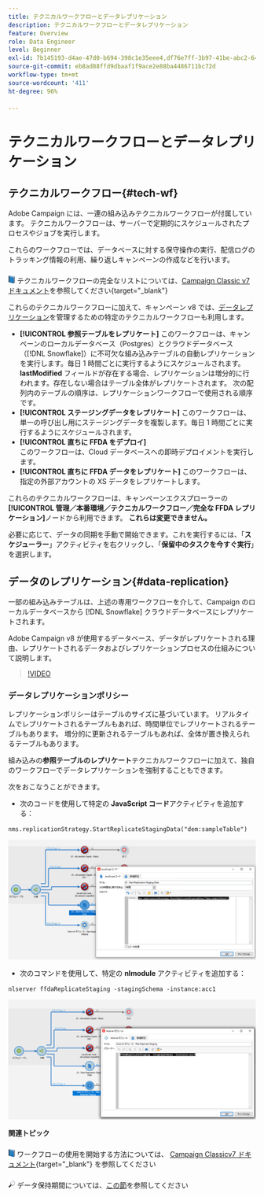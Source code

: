 ```yaml
---
title: テクニカルワークフローとデータレプリケーション
description: テクニカルワークフローとデータレプリケーション
feature: Overview
role: Data Engineer
level: Beginner
exl-id: 7b145193-d4ae-47d0-b694-398c1e35eee4,df76e7ff-3b97-41be-abc2-640748680ff3
source-git-commit: eb8ad88ffd9dbaaf1f9ace2e88ba4486711bc72d
workflow-type: tm+mt
source-wordcount: '411'
ht-degree: 96%

---
```


# テクニカルワークフローとデータレプリケーション

## テクニカルワークフロー{#tech-wf}

Adobe Campaign には、一連の組み込みテクニカルワークフローが付属しています。 テクニカルワークフローは、サーバーで定期的にスケジュールされたプロセスやジョブを実行します。

これらのワークフローでは、データベースに対する保守操作の実行、配信ログのトラッキング情報の利用、繰り返しキャンペーンの作成などを行います。

![](../assets/do-not-localize/book.png) テクニカルワークフローの完全なリストについては、[Campaign Classic v7 ドキュメント](https://experienceleague.adobe.com/docs/campaign-classic/using/automating-with-workflows/advanced-management/about-technical-workflows.html?lang=ja)を参照してください{target=&quot;_blank&quot;}


これらのテクニカルワークフローに加えて、キャンペーン v8 では、[データレプリケーション](#data-replication)を管理するための特定のテクニカルワークフローも利用します。

* **[!UICONTROL 参照テーブルをレプリケート]**
このワークフローは、キャンペーンのローカルデータベース（Postgres）とクラウドデータベース（[!DNL Snowflake]）に不可欠な組み込みテーブルの自動レプリケーションを実行します。毎日 1 時間ごとに実行するようにスケジュールされます。 **lastModified** フィールドが存在する場合、レプリケーションは増分的に行われます。存在しない場合はテーブル全体がレプリケートされます。 次の配列内のテーブルの順序は、レプリケーションワークフローで使用される順序です。
* **[!UICONTROL ステージングデータをレプリケート]**
このワークフローは、単一の呼び出し用にステージングデータを複製します。毎日 1 時間ごとに実行するようにスケジュールされます。
* **[!UICONTROL 直ちに FFDA をデプロイ]**\
   このワークフローは、Cloud データベースへの即時デプロイメントを実行します。
* **[!UICONTROL 直ちに FFDA データをレプリケート]**
このワークフローは、指定の外部アカウントの XS データをレプリケートします。

これらのテクニカルワークフローは、キャンペーンエクスプローラーの&#x200B;**[!UICONTROL 管理／本番環境／テクニカルワークフロー／完全な FFDA レプリケーション]**&#x200B;ノードから利用できます。 **これらは変更できません。**

必要に応じて、データの同期を手動で開始できます。これを実行するには、「**スケジューラー**」アクティビティを右クリックし、「**保留中のタスクを今すぐ実行**」を選択します。

## データのレプリケーション{#data-replication}

一部の組み込みテーブルは、上述の専用ワークフローを介して、Campaign のローカルデータベースから [!DNL Snowflake] クラウドデータベースにレプリケートされます。

Adobe Campaign v8 が使用するデータベース、データがレプリケートされる理由、レプリケートされるデータおよびレプリケーションプロセスの仕組みについて説明します。

>[!VIDEO](https://video.tv.adobe.com/v/334460?quality=12)


### データレプリケーションポリシー

レプリケーションポリシーはテーブルのサイズに基づいています。 リアルタイムでレプリケートされるテーブルもあれば、時間単位でレプリケートされるテーブルもあります。 増分的に更新されるテーブルもあれば、全体が置き換えられるテーブルもあります。

組み込みの&#x200B;**参照テーブルのレプリケート**&#x200B;テクニカルワークフローに加えて、独自のワークフローでデータレプリケーションを強制することもできます。

次をおこなうことができます。

* 次のコードを使用して特定の **JavaScript コード**&#x200B;アクティビティを追加する：

```
nms.replicationStrategy.StartReplicateStagingData("dem:sampleTable")
```

![](assets/jscode.png)


* 次のコマンドを使用して、特定の **nlmodule** アクティビティを追加する：

```
nlserver ffdaReplicateStaging -stagingSchema -instance:acc1
```

![](assets/nlmodule.png)



**関連トピック**

![](../assets/do-not-localize/book.png) ワークフローの使用を開始する方法については、 [Campaign Classicv7 ドキュメント](https://experienceleague.adobe.com/docs/campaign-classic/using/automating-with-workflows/introduction/about-workflows.html?lang=ja#automating-with-workflows){target=&quot;_blank&quot;} を参照してください

![](../assets/do-not-localize/glass.png) データ保持期間については、[この節](../dev/datamodel-best-practices.md#data-retention)を参照してください
